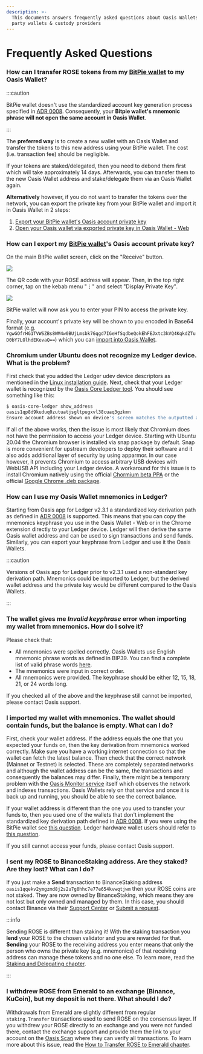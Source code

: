 ```yaml
---
description: >-
  This documents answers frequently asked questions about Oasis Wallets and 3rd
  party wallets & custody providers
---
```


# Frequently Asked Questions

### How can I transfer ROSE tokens from my [BitPie wallet](holding-rose-tokens/bitpie-wallet) to my Oasis Wallet?

:::caution

BitPie wallet doesn't use the standardized account key generation process specified in [ADR 0008](https://github.com/oasisprotocol/oasis-core/blob/master/docs/adr/0008-standard-account-key-generation.md). Consequently, your **Bitpie wallet's mnemonic phrase will not open the same account in Oasis Wallet**.

:::

The **preferred way** is to create a new wallet with an Oasis Wallet and transfer the tokens to this new address using your BitPie wallet. The cost (i.e. transaction fee) should be negligible.

If your tokens are staked/delegated, then you need to debond them first which will take approximately 14 days. Afterwards, you can transfer them to the new Oasis Wallet address and stake/delegate them via an Oasis Wallet again.

**Alternatively** however, if you do not want to transfer the tokens over the network, you can export the private key from your BitPie wallet and import it in Oasis Wallet in 2 steps:

1. [Export your BitPie wallet's Oasis account private key](faq#how-can-i-export-my-bitpie-wallets-oasis-account-private-key)
2. [Open your Oasis wallet via exported private key in Oasis Wallet - Web](/general/manage-tokens/oasis-wallets/web#open-wallet-via-private-key)

### How can I export my [BitPie wallet](holding-rose-tokens/bitpie-wallet)'s Oasis account private key?

On the main BitPie wallet screen, click on the "Receive" button.

![](../images/wallet/bitpie/mainscreen.png)

The QR code with your ROSE address will appear. Then, in the top right corner, tap on the kebab menu "⋮" and select "Display Private Key"_._

![](../images/wallet/bitpie/show_private_key.png)

BitPie wallet will now ask you to enter your PIN to access the private key.

Finally, your account's private key will be shown to you encoded in Base64 format (e.g. `YgwGOfrHG1TVWSZBs8WM4w0BUjLmsbk7Gqgd7IGeHfSqdbeQokEhFEJxtc3kVQ4KqkdZTuD0bY7LOlhdEKevaQ==`) which you can [import into Oasis Wallet](oasis-wallets/web#access-an-existing-wallet).

### Chromium under Ubuntu does not recognize my Ledger device. What is the problem?

First check that you added the Ledger udev device descriptors as mentioned in the [Linux installation guide](https://support.ledger.com/hc/en-us/articles/4404389606417-Download-and-install-Ledger-Live). Next, check that your Ledger wallet is recognized by the [Oasis Core Ledger tool](/oasis-core-ledger/usage/address). You should see something like this:

```bash
$ oasis-core-ledger show_address
oasis1qp8d9kuduq0zutuatjsgltpugxvl38cuaq3gzkmn
Ensure account address shown on device's screen matches the outputted address.
```

If all of the above works, then the issue is most likely that Chromium does not have the permission to access your Ledger device. Starting with Ubuntu 20.04 the Chromium browser is installed via snap package by default. Snap is more convenient for upstream developers to deploy their software and it also adds additional layer of security by using apparmor. In our case however, it prevents Chromium to access arbitrary USB devices with WebUSB API including your Ledger device. A workaround for this issue is to install Chromium natively using the official [Chormium beta PPA](https://launchpad.net/\~saiarcot895/+archive/ubuntu/chromium-beta) or the official [Google Chrome .deb package](https://dl.google.com/linux/direct/google-chrome-stable_current_amd64.deb).

### How can I use my Oasis Wallet mnemonics in Ledger?

Starting from Oasis app for Ledger v2.3.1 a standardized key derivation path as defined in [ADR 0008](https://github.com/oasisprotocol/oasis-core/blob/master/docs/adr/0008-standard-account-key-generation.md) is supported. This means that you can copy the mnemonics keyphrase you use in the Oasis Wallet - Web or in the Chrome extension directly to your Ledger device. Ledger will then derive the same Oasis wallet address and can be used to sign transactions and send funds. Similarly, you can export your keyphrase from Ledger and use it the Oasis Wallets.

:::caution

Versions of Oasis app for Ledger prior to v2.3.1 used a non-standard key derivation path. Mnemonics could be imported to Ledger, but the derived wallet address and the private key would be different compared to the Oasis Wallets.

:::

### The wallet gives me _Invalid keyphrase_ error when importing my wallet from mnemonics. How do I solve it?

Please check that:

* All mnemonics were spelled correctly. Oasis Wallets use English mnemonic phrase words as defined in BIP39. You can find a complete list of valid phrase words [here](https://github.com/bitcoin/bips/blob/master/bip-0039/english.txt).
* The mnemonics were input in correct order.
* All mnemonics were provided. The keyphrase should be either 12, 15, 18, 21, or 24 words long.

If you checked all of the above and the keyphrase still cannot be imported, please contact Oasis support.

### I imported my wallet with mnemonics. The wallet should contain funds, but the balance is empty. What can I do?

First, check your wallet address. If the address equals the one that you expected your funds on, then the key derivation from mnemonics worked correctly. Make sure you have a working internet connection so that the wallet can fetch the latest balance. Then check that the correct network (Mainnet or Testnet) is selected. These are completely separated networks and although the wallet address can be the same, the transactions and consequently the balances may differ. Finally, there might be a temporary problem with the [Oasis Monitor service](https://oasismonitor.com) itself which observes the network and indexes transactions. Oasis Wallets rely on that service and once it is back up and running, you should be able to see the correct balance.

If your wallet address is different than the one you used to transfer your funds to, then you used one of the wallets that don't implement the standardized key derivation path defined in [ADR 0008](https://github.com/oasisprotocol/oasis-core/blob/master/docs/adr/0008-standard-account-key-generation.md). If you were using the BitPie wallet see [this question](faq#how-can-i-export-my-bitpie-wallets-oasis-account-private-key). Ledger hardware wallet users should refer to [this question](faq#how-can-i-use-my-oasis-wallet-mnemonics-in-ledger).

If you still cannot access your funds, please contact Oasis support.



### I sent my ROSE to BinanceStaking address.  Are they staked? Are they lost? What can I do?

If you just make a **Send** transaction to BinanceStaking address `oasis1qqekv2ymgzmd8j2s2u7g0hhc7e77e654kvwqtjwm` then your ROSE coins are not staked. They are now owned by BinanceStaking, which means they are not lost but only owned and managed by them. In this case, you should contact Binance via their [Support Center](https://www.binance.com/en/support) or [Submit a request](https://www.binance.com/en/chat).

:::info

Sending ROSE is different than staking it! With the staking transaction you **lend** your ROSE to the chosen validator and you are rewarded for that. **Sending** your ROSE to the receiving address you enter means that only the person who owns the private key (e.g. mnemonics) of that receiving address can manage these tokens and no one else. To learn more, read the [Staking and Delegating chapter](staking-and-delegating).

:::

### I withdrew ROSE from Emerald to an exchange (Binance, KuCoin), but my deposit is not there. What should I do?

Withdrawals from Emerald are slightly different from regular `staking.Transfer` transactions used to send ROSE on the consensus layer. If you withdrew your ROSE directly to an exchange and you were not funded there, contact the exchange support and provide them the link to your account on the [Oasis Scan](https://www.oasisscan.com) where they can verify all transactions. To learn more about this issue, read the [How to Transfer ROSE to Emerald chapter](how-to-transfer-rose-into-emerald-paratime).

